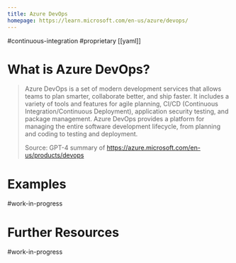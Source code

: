 ```yaml
---
title: Azure DevOps
homepage: https://learn.microsoft.com/en-us/azure/devops/
---
```


#continuous-integration #proprietary [[yaml]]

# What is Azure DevOps?

> Azure DevOps is a set of modern development services that allows teams to plan smarter, collaborate better, and ship faster. It includes a variety of tools and features for agile planning, CI/CD (Continuous Integration/Continuous Deployment), application security testing, and package management. Azure DevOps provides a platform for managing the entire software development lifecycle, from planning and coding to testing and deployment.
>
> Source: GPT-4 summary of https://azure.microsoft.com/en-us/products/devops

# Examples

#work-in-progress

# Further Resources

#work-in-progress
